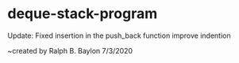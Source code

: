 # deque-stack-program

Update: Fixed insertion in the push_back function improve indention

~created by Ralph B. Baylon 7/3/2020
